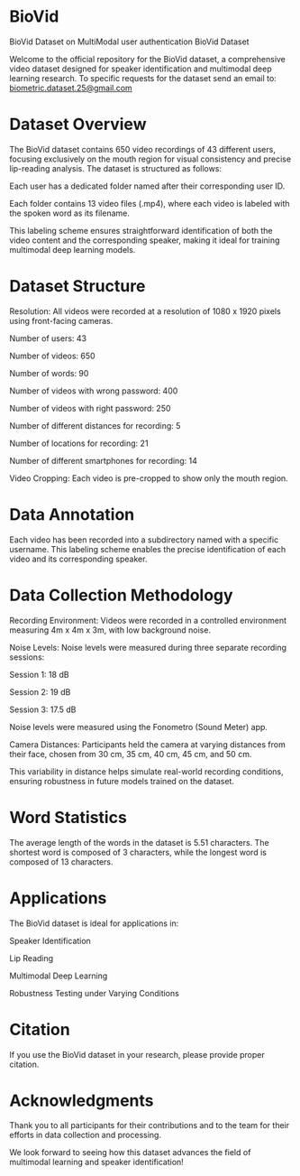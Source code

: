 # BioVid
BioVid Dataset on MultiModal user authentication
BioVid Dataset

Welcome to the official repository for the BioVid dataset, a comprehensive video dataset designed for speaker identification and multimodal deep learning research.
To specific requests for the dataset send an email to: biometric.dataset.25@gmail.com

# Dataset Overview

The BioVid dataset contains 650 video recordings of 43 different users, focusing exclusively on the mouth region for visual consistency and precise lip-reading analysis. The dataset is structured as follows:

Each user has a dedicated folder named after their corresponding user ID.

Each folder contains 13 video files (.mp4), where each video is labeled with the spoken word as its filename.

This labeling scheme ensures straightforward identification of both the video content and the corresponding speaker, making it ideal for training multimodal deep learning models.

# Dataset Structure

Resolution: All videos were recorded at a resolution of 1080 x 1920 pixels using front-facing cameras.

Number of users: 43

Number of videos: 650

Number of words: 90

Number of videos with wrong password: 400

Number of videos with right password: 250

Number of different distances for recording: 5

Number of locations for recording: 21

Number of different smartphones for recording: 14

Video Cropping: Each video is pre-cropped to show only the mouth region.

# Data Annotation

Each video has been recorded into a subdirectory named with a specific username. This labeling scheme enables the precise identification of each video and its corresponding speaker. 

# Data Collection Methodology

Recording Environment: Videos were recorded in a controlled environment measuring 4m x 4m x 3m, with low background noise.

Noise Levels: Noise levels were measured during three separate recording sessions:

Session 1: 18 dB

Session 2: 19 dB

Session 3: 17.5 dB

Noise levels were measured using the Fonometro (Sound Meter) app.

Camera Distances: Participants held the camera at varying distances from their face, chosen from 30 cm, 35 cm, 40 cm, 45 cm, and 50 cm.

This variability in distance helps simulate real-world recording conditions, ensuring robustness in future models trained on the dataset.

# Word Statistics

The average length of the words in the dataset is 5.51 characters. The shortest word is composed of 3 characters, while the longest word is composed of 13 characters.

# Applications

The BioVid dataset is ideal for applications in:

Speaker Identification

Lip Reading

Multimodal Deep Learning

Robustness Testing under Varying Conditions

# Citation

If you use the BioVid dataset in your research, please provide proper citation.

# Acknowledgments

Thank you to all participants for their contributions and to the team for their efforts in data collection and processing.

We look forward to seeing how this dataset advances the field of multimodal learning and speaker identification!


